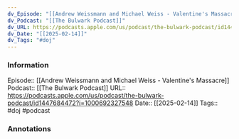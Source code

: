 ```yaml
---
dv_Episode: "[[Andrew Weissmann and Michael Weiss - Valentine's Massacre]]"
dv_Podcast: "[[The Bulwark Podcast]]"
dv_URL: https://podcasts.apple.com/us/podcast/the-bulwark-podcast/id1447684472?i=1000692327548
dv_Date: "[[2025-02-14]]"
dv_Tags: "#doj"
---
```

### Information

Episode:: [[Andrew Weissmann and Michael Weiss - Valentine's Massacre]]
Podcast:: [[The Bulwark Podcast]]
URL:: https://podcasts.apple.com/us/podcast/the-bulwark-podcast/id1447684472?i=1000692327548
Date:: [[2025-02-14]]
Tags:: #doj 
#podcast


### Annotations


